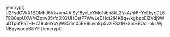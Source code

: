 [encrypt]
U2FsdGVkX18OMhJ6Vk+vm4AISy18yeLxYMdhibn8kL2f/kA/hI6+YcEkyrjDL679Q8epUXWMZqtw85/fd0KGUHOstP7WwLeEHdt2li4K8q+/kgbppEIZVdj9WuDTp6fPaTHHzZ8u9nYoYjW851m05EV8iuvh8p5vzIFSz1HxSmSBOd+nkLWjNBgywoopB8YF
[/encrypt]